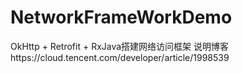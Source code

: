 # NetworkFrameWorkDemo
OkHttp + Retrofit + RxJava搭建网络访问框架
说明博客https://cloud.tencent.com/developer/article/1998539
